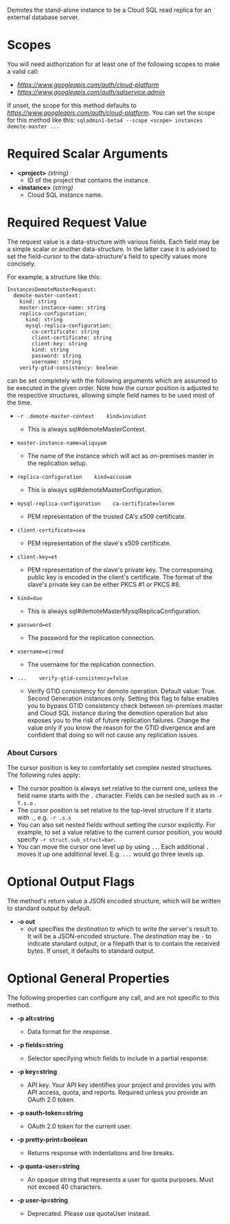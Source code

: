 Demotes the stand-alone instance to be a Cloud SQL read replica for an external database server.
# Scopes

You will need authorization for at least one of the following scopes to make a valid call:

* *https://www.googleapis.com/auth/cloud-platform*
* *https://www.googleapis.com/auth/sqlservice.admin*

If unset, the scope for this method defaults to *https://www.googleapis.com/auth/cloud-platform*.
You can set the scope for this method like this: `sqladmin1-beta4 --scope <scope> instances demote-master ...`
# Required Scalar Arguments
* **&lt;project&gt;** *(string)*
    - ID of the project that contains the instance.
* **&lt;instance&gt;** *(string)*
    - Cloud SQL instance name.
# Required Request Value

The request value is a data-structure with various fields. Each field may be a simple scalar or another data-structure.
In the latter case it is advised to set the field-cursor to the data-structure's field to specify values more concisely.

For example, a structure like this:
```
InstancesDemoteMasterRequest:
  demote-master-context:
    kind: string
    master-instance-name: string
    replica-configuration:
      kind: string
      mysql-replica-configuration:
        ca-certificate: string
        client-certificate: string
        client-key: string
        kind: string
        password: string
        username: string
    verify-gtid-consistency: boolean

```

can be set completely with the following arguments which are assumed to be executed in the given order. Note how the cursor position is adjusted to the respective structures, allowing simple field names to be used most of the time.

* `-r .demote-master-context    kind=invidunt`
    - This is always sql#demoteMasterContext.
* `master-instance-name=aliquyam`
    - The name of the instance which will act as on-premises master in the replication setup.
* `replica-configuration    kind=accusam`
    - This is always sql#demoteMasterConfiguration.
* `mysql-replica-configuration    ca-certificate=lorem`
    - PEM representation of the trusted CA&#39;s x509 certificate.
* `client-certificate=sea`
    - PEM representation of the slave&#39;s x509 certificate.
* `client-key=et`
    - PEM representation of the slave&#39;s private key. The corresponsing public key is encoded in the client&#39;s certificate. The format of the slave&#39;s private key can be either PKCS #1 or PKCS #8.
* `kind=duo`
    - This is always sql#demoteMasterMysqlReplicaConfiguration.
* `password=et`
    - The password for the replication connection.
* `username=eirmod`
    - The username for the replication connection.


* `...    verify-gtid-consistency=false`
    - Verify GTID consistency for demote operation. Default value: True. Second Generation instances only. Setting this flag to false enables you to bypass GTID consistency check between on-premises master and Cloud SQL instance during the demotion operation but also exposes you to the risk of future replication failures. Change the value only if you know the reason for the GTID divergence and are confident that doing so will not cause any replication issues.



### About Cursors

The cursor position is key to comfortably set complex nested structures. The following rules apply:

* The cursor position is always set relative to the current one, unless the field name starts with the `.` character. Fields can be nested such as in `-r f.s.o` .
* The cursor position is set relative to the top-level structure if it starts with `.`, e.g. `-r .s.s`
* You can also set nested fields without setting the cursor explicitly. For example, to set a value relative to the current cursor position, you would specify `-r struct.sub_struct=bar`.
* You can move the cursor one level up by using `..`. Each additional `.` moves it up one additional level. E.g. `...` would go three levels up.


# Optional Output Flags

The method's return value a JSON encoded structure, which will be written to standard output by default.

* **-o out**
    - *out* specifies the *destination* to which to write the server's result to.
      It will be a JSON-encoded structure.
      The *destination* may be `-` to indicate standard output, or a filepath that is to contain the received bytes.
      If unset, it defaults to standard output.
# Optional General Properties

The following properties can configure any call, and are not specific to this method.

* **-p alt=string**
    - Data format for the response.

* **-p fields=string**
    - Selector specifying which fields to include in a partial response.

* **-p key=string**
    - API key. Your API key identifies your project and provides you with API access, quota, and reports. Required unless you provide an OAuth 2.0 token.

* **-p oauth-token=string**
    - OAuth 2.0 token for the current user.

* **-p pretty-print=boolean**
    - Returns response with indentations and line breaks.

* **-p quota-user=string**
    - An opaque string that represents a user for quota purposes. Must not exceed 40 characters.

* **-p user-ip=string**
    - Deprecated. Please use quotaUser instead.
